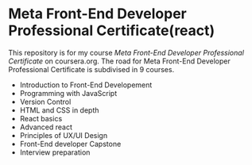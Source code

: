 # Meta Front-End Developer Professional Certificate(react)
This repository is for my course  *Meta Front-End Developer Professional Certificate* on coursera.org.
The road for Meta Front-End Developer Professional Certificate is subdivised in 9 courses.
- Introduction to Front-End Developement
- Programming with JavaScript
- Version Control
- HTML and CSS in depth
- React basics
- Advanced react
- Principles of UX/UI Design
- Front-End developer Capstone
- Interview preparation
